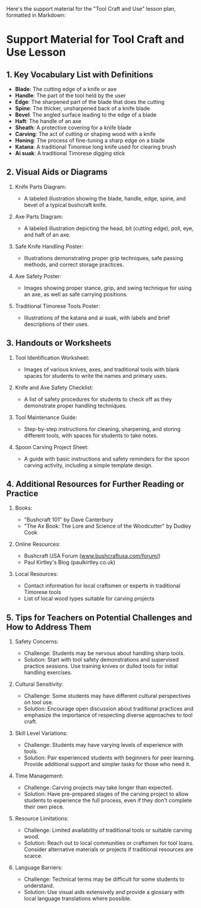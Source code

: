 Here's the support material for the "Tool Craft and Use" lesson plan, formatted in Markdown:

# Support Material for Tool Craft and Use Lesson

## 1. Key Vocabulary List with Definitions

- **Blade**: The cutting edge of a knife or axe
- **Handle**: The part of the tool held by the user
- **Edge**: The sharpened part of the blade that does the cutting
- **Spine**: The thicker, unsharpened back of a knife blade
- **Bevel**: The angled surface leading to the edge of a blade
- **Haft**: The handle of an axe
- **Sheath**: A protective covering for a knife blade
- **Carving**: The act of cutting or shaping wood with a knife
- **Honing**: The process of fine-tuning a sharp edge on a blade
- **Katana**: A traditional Timorese long knife used for clearing brush
- **Ai suak**: A traditional Timorese digging stick

## 2. Visual Aids or Diagrams

1. Knife Parts Diagram:
   - A labeled illustration showing the blade, handle, edge, spine, and bevel of a typical bushcraft knife.

2. Axe Parts Diagram:
   - A labeled illustration depicting the head, bit (cutting edge), poll, eye, and haft of an axe.

3. Safe Knife Handling Poster:
   - Illustrations demonstrating proper grip techniques, safe passing methods, and correct storage practices.

4. Axe Safety Poster:
   - Images showing proper stance, grip, and swing technique for using an axe, as well as safe carrying positions.

5. Traditional Timorese Tools Poster:
   - Illustrations of the katana and ai suak, with labels and brief descriptions of their uses.

## 3. Handouts or Worksheets

1. Tool Identification Worksheet:
   - Images of various knives, axes, and traditional tools with blank spaces for students to write the names and primary uses.

2. Knife and Axe Safety Checklist:
   - A list of safety procedures for students to check off as they demonstrate proper handling techniques.

3. Tool Maintenance Guide:
   - Step-by-step instructions for cleaning, sharpening, and storing different tools, with spaces for students to take notes.

4. Spoon Carving Project Sheet:
   - A guide with basic instructions and safety reminders for the spoon carving activity, including a simple template design.

## 4. Additional Resources for Further Reading or Practice

1. Books:
   - "Bushcraft 101" by Dave Canterbury
   - "The Ax Book: The Lore and Science of the Woodcutter" by Dudley Cook

2. Online Resources:
   - Bushcraft USA Forum (www.bushcraftusa.com/forum/)
   - Paul Kirtley's Blog (paulkirtley.co.uk)

3. Local Resources:
   - Contact information for local craftsmen or experts in traditional Timorese tools
   - List of local wood types suitable for carving projects

## 5. Tips for Teachers on Potential Challenges and How to Address Them

1. Safety Concerns:
   - Challenge: Students may be nervous about handling sharp tools.
   - Solution: Start with tool safety demonstrations and supervised practice sessions. Use training knives or dulled tools for initial handling exercises.

2. Cultural Sensitivity:
   - Challenge: Some students may have different cultural perspectives on tool use.
   - Solution: Encourage open discussion about traditional practices and emphasize the importance of respecting diverse approaches to tool craft.

3. Skill Level Variations:
   - Challenge: Students may have varying levels of experience with tools.
   - Solution: Pair experienced students with beginners for peer learning. Provide additional support and simpler tasks for those who need it.

4. Time Management:
   - Challenge: Carving projects may take longer than expected.
   - Solution: Have pre-prepared stages of the carving project to allow students to experience the full process, even if they don't complete their own piece.

5. Resource Limitations:
   - Challenge: Limited availability of traditional tools or suitable carving wood.
   - Solution: Reach out to local communities or craftsmen for tool loans. Consider alternative materials or projects if traditional resources are scarce.

6. Language Barriers:
   - Challenge: Technical terms may be difficult for some students to understand.
   - Solution: Use visual aids extensively and provide a glossary with local language translations where possible.